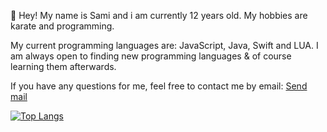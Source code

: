 👋 Hey! My name is Sami and i am currently 12 years old. My hobbies are karate and programming.

My current programming languages are: JavaScript, Java, Swift and LUA.
I am always open to finding new programming languages & of course learning them afterwards.

If you have any questions for me, feel free to contact me by email: [Send mail](mailto:sami@ciqe-esports.de)

[![Top Langs](https://github-readme-stats.vercel.app/api/top-langs/?username=saamii-ue)]()
